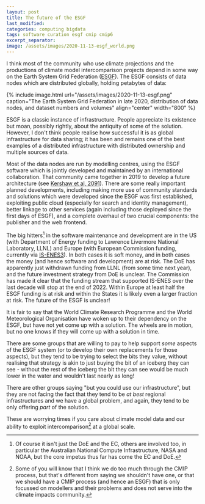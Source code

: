 ```yaml
---
layout: post
title: The future of the ESGF
last_modified:
categories: computing bigdata
tags: software curation esgf cmip cmip6
excerpt_separator:
image: /assets/images/2020-11-13-esgf_world.png
---
```


I think most of the community who use climate projections and the productions of climate model intercomparison projects depend in some way on the Earth System Grid Federation ([ESGF](https://esgf-index1.ceda.ac.uk/projects/esgf-ceda/)). The ESGF consists of data nodes which are distributed globally, holding petabytes of data:

{% include image.html url="/assets/images/2020-11-13-esgf.png" caption="The Earth System Grid Federation in late 2020, distribution of data nodes, and dataset numbers and volumes" align="center" width="800" %}

ESGF is a classic instance of infrastructure. People appreciate its existence but moan, possibly rightly, about the antiquity of some of the solution. However, I don't think people realise how successful it is as global infrastructure for data sharing; it has been and remains one of the best examples of a distributed infrastructure with distributed ownership and multiple sources of data.

Most of the data nodes are run by modelling centres, using the ESGF software which is jointly developed and maintained by an international collaboration.  That community came together in 2019 to develop a future architecture (see [Kershaw et al, 2091](https://doi.org/10.5281/zenodo.3928222)).  There are some really important planned developments, including making more use of community standards and solutions which were developed since the ESGF was first established, exploiting public cloud (especially for search and identity management), better linkage to other services (again including those deployed since the first days of ESGF), and a complete overhaul of two crucial components: the publisher and the web frontend.

The big hitters[^1] in the software maintenance and development are in the US (with Department of Energy funding to Lawrence Livermore National Laboratory, LLNL) and Europe (with European Commission funding, currently via [IS-ENES3](https://is.enes.org/)). In both cases it is soft money, and in both cases the money (and hence software and development) are at risk. The DoE has apparently just withdrawn funding from LLNL (from some time next year), and the future investment strategy from DoE is unclear. The Commission has made it clear that the funding stream that supported IS-ENES over the last decade will stop at the end of 2022. Within Europe at least half the ESGF funding is at risk and within the States it is likely even a larger fraction at risk.  The future of the ESGF is unclear! 

It is fair to say that the World Climate Research Programme and the World Meteorological Organisation have woken up to their dependency on the ESGF, but have not yet come up with a solution. The wheels are in motion, but no one knows if they will come up with a solution in time.

There are some groups that are willing to pay to help support _some_ aspects of the ESGF system (or to develop their own replacements for those aspects), but they tend to be trying to select the bits they value, without realising that strategy is akin to just buying the bit of an iceberg they can see - without the rest of the iceberg the bit they can see would be much lower in the water and wouldn't last nearly as long!

There are other groups saying "but you could use our infrastructure", but they are not facing the fact that they tend to be _at best_ regional infrastructures and we have a global problem, and again, they tend to be only offering _part_ of the solution.

These are worrying times if you care about climate model data and our ability to exploit intercomparison[^2] at a global scale.

[^1]: Of course it isn't just the DoE and the EC, others are involved too, in particular the Australian National Compute Infrastructure, NASA and NOAA, but the core impetus thus far has come the EC and DoE.

[^2]: Some of you will know that I think we do too much through the CMIP process, but that's different from saying we shouldn't have one, or that we should have a CMIP process (and hence an ESGF) that is only focussed on modellers and their problems and does not serve into the climate impacts community.


